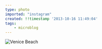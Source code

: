 ```yaml
---
type: photo
imported: "instagram"
created: !!timestamp '2013-10-16 11:49:04'
tags:
    - microblog
---
```

![Venice Beach](/media/images/photos/2013/10/a2ec85f14e8969d9b56d044a318ccf91.jpg)

